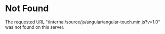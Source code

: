 # Not Found
The requested URL "/internal/source/js/angular/angular-touch.min.js?v=1.0" was not found on this server.
